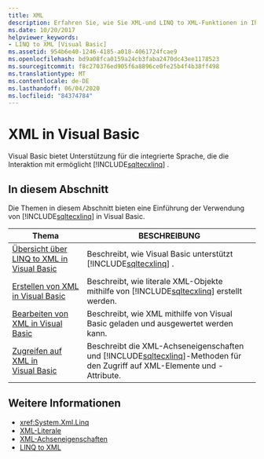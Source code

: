 ```yaml
---
title: XML
description: Erfahren Sie, wie Sie XML-und LINQ to XML-Funktionen in Ihrem Visual Basic Code verwenden.
ms.date: 10/20/2017
helpviewer_keywords:
- LINQ to XML [Visual Basic]
ms.assetid: 954b6e40-1246-4185-a018-4061724fcae9
ms.openlocfilehash: bd9a08fca0159a24cb3faba2470dc43ee1178523
ms.sourcegitcommit: f8c270376ed905f6a8896ce0fe25b4f4b38ff498
ms.translationtype: MT
ms.contentlocale: de-DE
ms.lasthandoff: 06/04/2020
ms.locfileid: "84374784"
---
```

# <a name="xml-in-visual-basic"></a>XML in Visual Basic

Visual Basic bietet Unterstützung für die integrierte Sprache, die die Interaktion mit ermöglicht [!INCLUDE[sqltecxlinq](~/includes/sqltecxlinq-md.md)] .  
  
## <a name="in-this-section"></a>In diesem Abschnitt  

 Die Themen in diesem Abschnitt bieten eine Einführung der Verwendung von [!INCLUDE[sqltecxlinq](~/includes/sqltecxlinq-md.md)] in Visual Basic.  
  
|Thema|BESCHREIBUNG|  
|-----------|-----------------|  
|[Übersicht über LINQ to XML in Visual Basic](overview-of-linq-to-xml.md)|Beschreibt, wie Visual Basic unterstützt [!INCLUDE[sqltecxlinq](~/includes/sqltecxlinq-md.md)] .|  
|[Erstellen von XML in Visual Basic](creating-xml.md)|Beschreibt, wie literale XML-Objekte mithilfe von [!INCLUDE[sqltecxlinq](~/includes/sqltecxlinq-md.md)] erstellt werden.|  
|[Bearbeiten von XML in Visual Basic](manipulating-xml.md)|Beschreibt, wie XML mithilfe von Visual Basic geladen und ausgewertet werden kann.|  
|[Zugreifen auf XML in Visual Basic](accessing-xml.md)|Beschreibt die XML-Achseneigenschaften und [!INCLUDE[sqltecxlinq](~/includes/sqltecxlinq-md.md)]-Methoden für den Zugriff auf XML-Elemente und -Attribute.|  
  
## <a name="see-also"></a>Weitere Informationen

- <xref:System.Xml.Linq>
- [XML-Literale](../../../language-reference/xml-literals/index.md)
- [XML-Achseneigenschaften](../../../language-reference/xml-axis/index.md)
- [LINQ to XML](../../concepts/linq/linq-to-xml.md)
